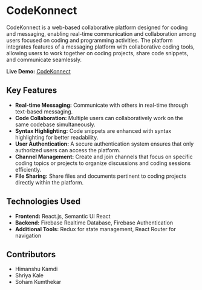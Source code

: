# CodeKonnect

CodeKonnect is a web-based collaborative platform designed for coding and messaging, enabling real-time communication and collaboration among users focused on coding and programming activities. The platform integrates features of a messaging platform with collaborative coding tools, allowing users to work together on coding projects, share code snippets, and communicate seamlessly.

**Live Demo:** [CodeKonnect](https://se-project-db38b.web.app/)

## Key Features

- **Real-time Messaging:** Communicate with others in real-time through text-based messaging.
- **Code Collaboration:** Multiple users can collaboratively work on the same codebase simultaneously.
- **Syntax Highlighting:** Code snippets are enhanced with syntax highlighting for better readability.
- **User Authentication:** A secure authentication system ensures that only authorized users can access the platform.
- **Channel Management:** Create and join channels that focus on specific coding topics or projects to organize discussions and coding sessions efficiently.
- **File Sharing:** Share files and documents pertinent to coding projects directly within the platform.

## Technologies Used

- **Frontend:** React.js, Semantic UI React
- **Backend:** Firebase Realtime Database, Firebase Authentication
- **Additional Tools:** Redux for state management, React Router for navigation

## Contributors

- Himanshu Kamdi
- Shriya Kale
- Soham Kumthekar